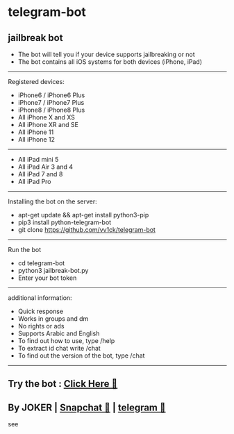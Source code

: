 # telegram-bot

jailbreak bot
-
- The bot will tell you if your device supports jailbreaking or not
- The bot contains all iOS systems for both devices (iPhone, iPad)
-----------
Registered devices:
- iPhone6 / iPhone6 Plus
- iPhone7 / iPhone7 Plus
- iPhone8 / iPhone8 Plus
- All iPhone X and XS
- All iPhone XR and SE
- All iPhone 11 
- All iPhone 12
-----------
- All iPad mini 5
- All iPad Air 3 and 4
- All iPad 7 and 8
- All iPad Pro 
-----------

Installing the bot on the server:
- apt-get update && apt-get install python3-pip
- pip3 install python-telegram-bot
- git clone https://github.com/vv1ck/telegram-bot
-----------
Run the bot
- cd telegram-bot
- python3 jailbreak-bot.py
- Enter your bot token
-----------

additional information:
- Quick response
- Works in groups and dm
- No rights or ads
- Supports Arabic and English
- To find out how to use, type /help
- To extract id chat write /chat
- To find out the version of the bot, type /chat
-----------
Try the bot : <a class="" href="https://t.me/JBvr_bot"> Click Here 🤖  </a>
-
By JOKER | <a class="" href="https://www.snapchat.com/add/jokermr5oos4800?">Snapchat 👻</a> | <a class="" href="http://t.me/vv1ck">telegram 🔷</a>
-
see
